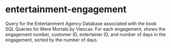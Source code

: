 # entertainment-engagement
Query for the Entertainment Agency Database associated with the book SQL Queries for Mere Mortals by Viescas: For each engagement, shows the engagement number, customer ID, entertainer ID, and number of days in the engagement, sorted by the number of days.
